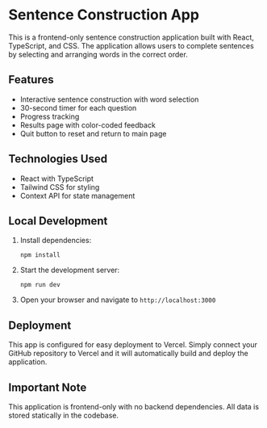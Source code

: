 # Sentence Construction App

This is a frontend-only sentence construction application built with React, TypeScript, and CSS. The application allows users to complete sentences by selecting and arranging words in the correct order.

## Features

- Interactive sentence construction with word selection
- 30-second timer for each question
- Progress tracking
- Results page with color-coded feedback
- Quit button to reset and return to main page

## Technologies Used

- React with TypeScript
- Tailwind CSS for styling
- Context API for state management

## Local Development

1. Install dependencies:
   ```
   npm install
   ```

2. Start the development server:
   ```
   npm run dev
   ```

3. Open your browser and navigate to `http://localhost:3000`

## Deployment

This app is configured for easy deployment to Vercel. Simply connect your GitHub repository to Vercel and it will automatically build and deploy the application.

## Important Note

This application is frontend-only with no backend dependencies. All data is stored statically in the codebase.